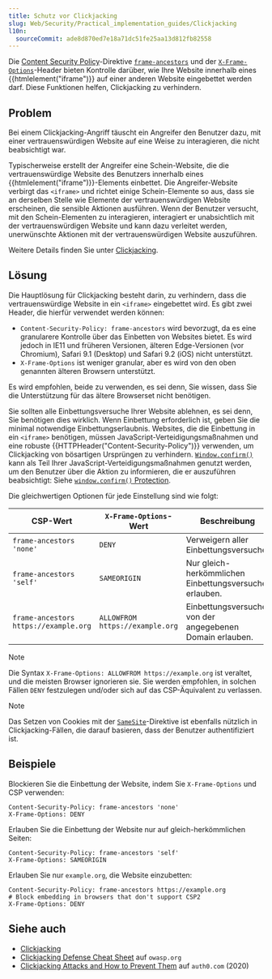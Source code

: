 ```yaml
---
title: Schutz vor Clickjacking
slug: Web/Security/Practical_implementation_guides/Clickjacking
l10n:
  sourceCommit: ade8d870ed7e18a71dc51fe25aa13d812fb82558
---
```


Die [Content Security Policy](/de/docs/Web/HTTP/Guides/CSP)-Direktive [`frame-ancestors`](/de/docs/Web/HTTP/Reference/Headers/Content-Security-Policy/frame-ancestors) und der [`X-Frame-Options`](/de/docs/Web/HTTP/Reference/Headers/X-Frame-Options)-Header bieten Kontrolle darüber, wie Ihre Website innerhalb eines {{htmlelement("iframe")}} auf einer anderen Website eingebettet werden darf. Diese Funktionen helfen, Clickjacking zu verhindern.

## Problem

Bei einem Clickjacking-Angriff täuscht ein Angreifer den Benutzer dazu, mit einer vertrauenswürdigen Website auf eine Weise zu interagieren, die nicht beabsichtigt war.

Typischerweise erstellt der Angreifer eine Schein-Website, die die vertrauenswürdige Website des Benutzers innerhalb eines {{htmlelement("iframe")}}-Elements einbettet. Die Angreifer-Website verbirgt das `<iframe>` und richtet einige Schein-Elemente so aus, dass sie an derselben Stelle wie Elemente der vertrauenswürdigen Website erscheinen, die sensible Aktionen ausführen. Wenn der Benutzer versucht, mit den Schein-Elementen zu interagieren, interagiert er unabsichtlich mit der vertrauenswürdigen Website und kann dazu verleitet werden, unerwünschte Aktionen mit der vertrauenswürdigen Website auszuführen.

Weitere Details finden Sie unter [Clickjacking](/de/docs/Web/Security/Attacks/Clickjacking).

## Lösung

Die Hauptlösung für Clickjacking besteht darin, zu verhindern, dass die vertrauenswürdige Website in ein `<iframe>` eingebettet wird. Es gibt zwei Header, die hierfür verwendet werden können:

- `Content-Security-Policy: frame-ancestors` wird bevorzugt, da es eine granularere Kontrolle über das Einbetten von Websites bietet. Es wird jedoch in IE11 und früheren Versionen, älteren Edge-Versionen (vor Chromium), Safari 9.1 (Desktop) und Safari 9.2 (iOS) nicht unterstützt.
- `X-Frame-Options` ist weniger granular, aber es wird von den oben genannten älteren Browsern unterstützt.

Es wird empfohlen, beide zu verwenden, es sei denn, Sie wissen, dass Sie die Unterstützung für das ältere Browserset nicht benötigen.

Sie sollten alle Einbettungsversuche Ihrer Website ablehnen, es sei denn, Sie benötigen dies wirklich. Wenn Einbettung erforderlich ist, geben Sie die minimal notwendige Einbettungserlaubnis. Websites, die die Einbettung in ein `<iframe>` benötigen, müssen JavaScript-Verteidigungsmaßnahmen und eine robuste {{HTTPHeader("Content-Security-Policy")}} verwenden, um Clickjacking von bösartigen Ursprüngen zu verhindern. [`Window.confirm()`](/de/docs/Web/API/Window/confirm) kann als Teil Ihrer JavaScript-Verteidigungsmaßnahmen genutzt werden, um den Benutzer über die Aktion zu informieren, die er auszuführen beabsichtigt: Siehe [`window.confirm()` Protection](https://cheatsheetseries.owasp.org/cheatsheets/Clickjacking_Defense_Cheat_Sheet.html#windowconfirm-protection).

Die gleichwertigen Optionen für jede Einstellung sind wie folgt:

| CSP-Wert                              | `X-Frame-Options`-Wert          | Beschreibung                                             |
| ------------------------------------- | ------------------------------- | -------------------------------------------------------- |
| `frame-ancestors 'none'`              | `DENY`                          | Verweigern aller Einbettungsversuche.                    |
| `frame-ancestors 'self'`              | `SAMEORIGIN`                    | Nur gleich-herkömmlichen Einbettungsversuche erlauben.   |
| `frame-ancestors https://example.org` | `ALLOWFROM https://example.org` | Einbettungsversuche von der angegebenen Domain erlauben. |

> [!NOTE]
> Die Syntax `X-Frame-Options: ALLOWFROM https://example.org` ist veraltet, und die meisten Browser ignorieren sie. Sie werden empfohlen, in solchen Fällen `DENY` festzulegen und/oder sich auf das CSP-Äquivalent zu verlassen.

> [!NOTE]
> Das Setzen von Cookies mit der [`SameSite`](/de/docs/Web/Security/Practical_implementation_guides/Cookies#samesite)-Direktive ist ebenfalls nützlich in Clickjacking-Fällen, die darauf basieren, dass der Benutzer authentifiziert ist.

## Beispiele

Blockieren Sie die Einbettung der Website, indem Sie `X-Frame-Options` und CSP verwenden:

```http
Content-Security-Policy: frame-ancestors 'none'
X-Frame-Options: DENY
```

Erlauben Sie die Einbettung der Website nur auf gleich-herkömmlichen Seiten:

```http
Content-Security-Policy: frame-ancestors 'self'
X-Frame-Options: SAMEORIGIN
```

Erlauben Sie nur `example.org`, die Website einzubetten:

```http
Content-Security-Policy: frame-ancestors https://example.org
# Block embedding in browsers that don't support CSP2
X-Frame-Options: DENY
```

## Siehe auch

- [Clickjacking](/de/docs/Web/Security/Attacks/Clickjacking)
- [Clickjacking Defense Cheat Sheet](https://cheatsheetseries.owasp.org/cheatsheets/Clickjacking_Defense_Cheat_Sheet.html) auf `owasp.org`
- [Clickjacking Attacks and How to Prevent Them](https://auth0.com/blog/preventing-clickjacking-attacks/) auf `auth0.com` (2020)
